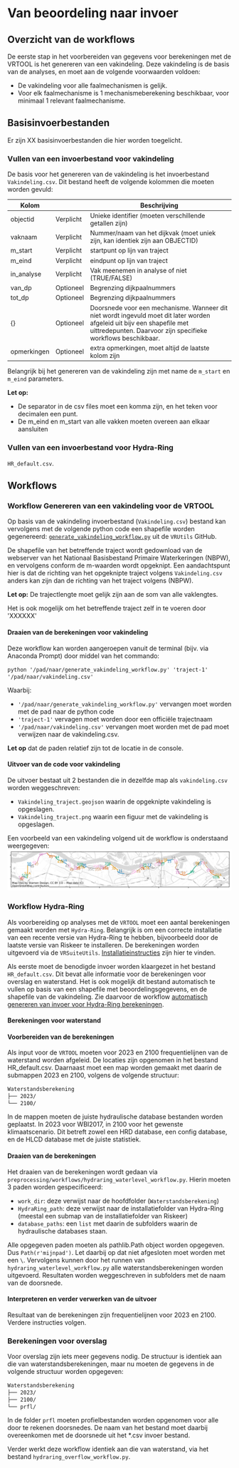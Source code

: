# Van beoordeling naar invoer

## Overzicht van de workflows

De eerste stap in het voorbereiden van gegevens voor berekeningen met de VRTOOL is het genereren van een vakindeling. Deze vakindeling is de basis van de analyses, en moet aan de volgende voorwaarden voldoen:
* De vakindeling voor alle faalmechanismen is gelijk.
* Voor elk faalmechanisme is 1 mechanismeberekening beschikbaar, voor minimaal 1 relevant faalmechanisme.


## Basisinvoerbestanden

Er zijn XX basisinvoerbestanden die hier worden toegelicht.

### Vullen van een invoerbestand voor vakindeling
De basis voor het genereren van de vakindeling is het invoerbestand `Vakindeling.csv`. Dit bestand heeft de volgende kolommen die moeten worden gevuld:

| Kolom       	|           	| Beschrijving                                                                                                                                                                                 	      |
|-------------	|-----------	|-----------------------------------------------------------------------------------------------------------------------------------------------------------------------------------------------------|
| objectid    	| Verplicht 	| Unieke identifier (moeten verschillende getallen zijn)                                                                                                                                       	      |
| vaknaam     	| Verplicht 	| Nummer/naam van het dijkvak (moet uniek zijn, kan identiek zijn aan OBJECTID)                                                                                                                     	 |
| m_start     	| Verplicht 	| startpunt op lijn van traject                                                                                                                                                         	             |
| m_eind      	| Verplicht 	| eindpunt op lijn van traject                                                                                                                                                          	             |
| in_analyse  	| Verplicht 	| Vak meenemen in analyse of niet (TRUE/FALSE)                                                                                                                                                 	      |
| van_dp      	| Optioneel 	| Begrenzing dijkpaalnummers                                                                                                                                                                   	      |
| tot_dp      	| Optioneel 	| Begrenzing dijkpaalnummers                                                                                                                                                                   	      |
| {}          	| Optioneel 	| Doorsnede voor een mechanisme. Wanneer dit niet wordt ingevuld moet dit later worden afgeleid uit bijv een shapefile met uittredepunten. Daarvoor zijn specifieke workflows beschikbaar. 	          |
| opmerkingen 	| Optioneel 	| extra opmerkingen, moet altijd de laatste kolom zijn                                                                                                                                         	      |

Belangrijk bij het genereren van de vakindeling zijn met name de `m_start` en `m_eind` parameters. 

**Let op:** 
- De separator in de csv files moet een komma zijn, en het teken voor decimalen een punt.
- De m_eind en m_start van alle vakken moeten overeen aan elkaar aansluiten


### Vullen van een invoerbestand voor Hydra-Ring

`HR_default.csv`.



## Workflows 

### Workflow Genereren van een vakindeling voor de VRTOOL

Op basis van de vakindeling invoerbestand (`Vakindeling.csv`) bestand kan vervolgens met de volgende python code een shapefile worden gegenereerd: [`generate_vakindeling_workflow.py`](https://github.com/Deltares/VRSuiteUtils/blob/main/preprocessing/workflows/generate_vakindeling.py) uit de `VRUtils` GitHub.

De shapefile van het betreffende traject wordt gedownload van de webserver van het Nationaal Basisbestand Primaire Waterkeringen (NBPW), en vervolgens conform de m-waarden wordt opgeknipt. Een aandachtspunt hier is dat de richting van het opgeknipte traject volgens `Vakindeling.csv` anders kan zijn dan de richting van het traject volgens (NBPW). 

**Let op:** De trajectlengte moet gelijk zijn aan de som van alle vaklengtes.

Het is ook mogelijk om het betreffende traject zelf in te voeren door 'XXXXXX'

#### Draaien van de berekeningen voor vakindeling

Deze workflow kan worden aangeroepen vanuit de terminal (bijv. via Anaconda Prompt) door middel van het commando:

    python '/pad/naar/generate_vakindeling_workflow.py' 'traject-1' '/pad/naar/vakindeling.csv'

Waarbij:
- ``'/pad/naar/generate_vakindeling_workflow.py'`` vervangen moet worden met de pad naar de python code
- ``'traject-1'`` vervagen moet worden door een officiële trajectnaam 
- ``'/pad/naar/vakindeling.csv'`` vervangen moet worden met de pad moet verwijzen naar de vakindeling.csv.

**Let op** dat de paden relatief zijn tot de locatie in de console.

#### Uitvoer van de code voor vakindeling
De uitvoer bestaat uit 2 bestanden die in dezelfde map als `vakindeling.csv` worden weggeschreven:
* `Vakindeling_traject.geojson` waarin de opgeknipte vakindeling is opgeslagen.
* `Vakindeling_traject.png` waarin een figuur met de vakindeling is opgeslagen.

Een voorbeeld van een vakindeling volgend uit de workflow is onderstaand weergegeven:
![Vakindeling voor dijktraject 38-1](vakindeling.png)


### Workflow Hydra-Ring

Als voorbereiding op analyses met de `VRTOOL` moet een aantal berekeningen gemaakt worden met `Hydra-Ring`. Belangrijk is om een correcte installatie van een recente versie van Hydra-Ring te hebben, bijvoorbeeld door de laatste versie van Riskeer te installeren.
De berekeningen worden uitgevoerd via de `VRSuiteUtils`. [Installatieinstructies](link) zijn hier te vinden.

Als eerste moet de benodigde invoer worden klaargezet in het bestand `HR_default.csv`. Dit bevat alle informatie voor de berekeningen voor overslag en waterstand. 
Het is ook mogelijk dit bestand automatisch te vullen op basis van een shapefile met beoordelingsgegevens, en de shapefile van de vakindeling. 
Zie daarvoor de workflow [automatisch genereren van invoer voor Hydra-Ring berekeningen](link).

#### Berekeningen voor waterstand

#### Voorbereiden van de berekeningen
Als input voor de `VRTOOL` moeten voor 2023 en 2100 frequentielijnen van de waterstand worden afgeleid. De locaties zijn opgenomen in het bestand HR_default.csv.
Daarnaast moet een map worden gemaakt met daarin de submappen 2023 en 2100, volgens de volgende structuur:
```
Waterstandsberekening
├── 2023/
└── 2100/
```
In de mappen moeten de juiste hydraulische database bestanden worden geplaatst. In 2023 voor WBI2017, in 2100 voor het gewenste klimaatscenario.
Dit betreft zowel een HRD database, een config database, en de HLCD database met de juiste statistiek.

#### Draaien van de berekeningen
Het draaien van de berekeningen wordt gedaan via `preprocessing/workflows/hydraring_waterlevel_workflow.py`.
Hierin moeten 3 paden worden gespecificeerd:
* `work_dir`: deze verwijst naar de hoofdfolder (`Waterstandsberekening`)
* `HydraRing_path`: deze verwijst naar de installatiefolder van Hydra-Ring (meestal een submap van de installatiefolder van Riskeer)
* `database_paths`: een `list` met daarin de subfolders waarin de hydraulische databases staan.

Alle opgegeven paden moeten als pathlib.Path object worden opgegeven. Dus `Path(r'mijnpad')`. Let daarbij op dat niet afgesloten moet worden met een `\`.
Vervolgens kunnen door het runnen van `hydraring_waterlevel_workflow.py` alle waterstandsberekeningen worden uitgevoerd. Resultaten worden weggeschreven in subfolders met de naam van de doorsnede.

#### Interpreteren en verder verwerken van de uitvoer
Resultaat van de berekeningen zijn frequentielijnen voor 2023 en 2100.
Verdere instructies volgen.

### Berekeningen voor overslag
Voor overslag zijn iets meer gegevens nodig. De structuur is identiek aan die van waterstandsberekeningen, maar nu moeten de gegevens in de volgende structuur worden opgegeven:
```
Waterstandsberekening
├── 2023/
├── 2100/
└── prfl/
```

In de folder `prfl` moeten profielbestanden worden opgenomen voor alle door te rekenen doorsnedes. De naam van het bestand moet daarbij overeenkomen met de doorsnede uit het *.csv invoer bestand.

Verder werkt deze workflow identiek aan die van waterstand, via het bestand `hydraring_overflow_workflow.py`.

